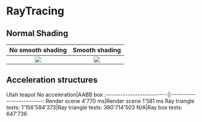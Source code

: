 # RayTracing
## Normal Shading
No smooth shading|Smooth shading
:-------------------------:|:-------------------------:
![](https://github.com/holoskii/RayTracing/blob/master/images/no_smooth_shading.jpeg)  |  ![](https://github.com/holoskii/RayTracing/blob/master/images/smooth_shading.jpeg)

## Acceleration structures
Utah teapot
No acceleration|AABB box
:-------------------------:|:-------------------------:
Render scene    4'770 ms|Render scene    1'581 ms
Ray triangle tests: 1'156'584'373|Ray triangle tests: 380'714'503
N/A|Ray box tests: 647'736
